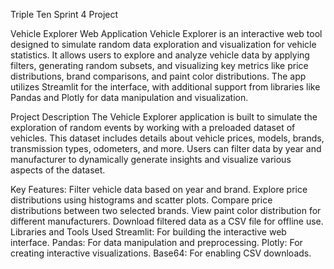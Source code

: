 Triple Ten Sprint 4 Project 

Vehicle Explorer Web Application
Vehicle Explorer is an interactive web tool designed to simulate random data exploration and visualization for vehicle statistics. It allows users to explore and analyze vehicle data by applying filters, generating random subsets, and visualizing key metrics like price distributions, brand comparisons, and paint color distributions. The app utilizes Streamlit for the interface, with additional support from libraries like Pandas and Plotly for data manipulation and visualization.

Project Description
The Vehicle Explorer application is built to simulate the exploration of random events by working with a preloaded dataset of vehicles. This dataset includes details about vehicle prices, models, brands, transmission types, odometers, and more. Users can filter data by year and manufacturer to dynamically generate insights and visualize various aspects of the dataset.

Key Features:
Filter vehicle data based on year and brand.
Explore price distributions using histograms and scatter plots.
Compare price distributions between two selected brands.
View paint color distribution for different manufacturers.
Download filtered data as a CSV file for offline use.
Libraries and Tools Used
Streamlit: For building the interactive web interface.
Pandas: For data manipulation and preprocessing.
Plotly: For creating interactive visualizations.
Base64: For enabling CSV downloads.
